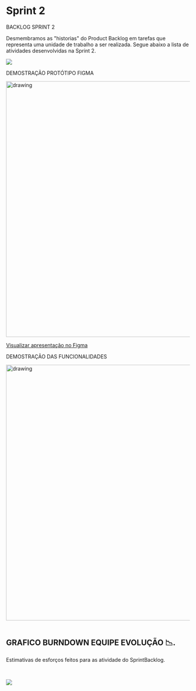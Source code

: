 # Sprint 2

BACKLOG SPRINT 2

  Desmembramos as "historias" do Product Backlog em tarefas que representa uma unidade de trabalho a ser realizada.
  Segue abaixo a lista de atividades desenvolvidas na Sprint 2.

  ![](https://i.imgur.com/gQuFvVG.jpeg)


DEMOSTRAÇÃO PROTÓTIPO FIGMA

   <img src=""   alt="drawing" width =700>

   <a target="_blank" href='https://www.figma.com/proto/BhRWFNZ6F9ecpPeyetIxIa/Sr.Soja?node-id=0%3A1&scaling=scale-down&starting-point-node-id=646%3A2991&show-proto-sidebar=1'>Visualizar apresentação no Figma</a>

DEMOSTRAÇÃO DAS FUNCIONALIDADES

   <img src=""   alt="drawing" width =700>

   <br/>
   <br/>

## GRAFICO BURNDOWN EQUIPE EVOLUÇÃO 📉.

Estimativas de esforços feitos para as atividade do SprintBacklog.

  <br/>

![](https://i.imgur.com/o3V0wTG.png)

